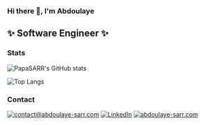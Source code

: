 ### Hi there 👋, I'm Abdoulaye
## ✨ Software Engineer ✨

### Stats
![PapaSARR's GitHub stats](https://github-readme-stats-sigma-five.vercel.app/api?username=PapaSARR&hide=stars,prs,contribs,issues&count_private=true&show_icons=true&theme=dark)  

![Top Langs](https://github-readme-stats-sigma-five.vercel.app/api/top-langs/?username=PapaSARR&show_icons=1&count_private=true&hide_border=1&theme=dark&layout=compact)

<!--
### GitHub Trophy

[![trophy](https://github-profile-trophy.vercel.app/?username=PapaSARR&theme=darkhub)](https://github.com/ryo-ma/github-profile-trophy)
-->

### Contact

[![contact@abdoulaye-sarr.com](https://img.shields.io/badge/contact@abdoulaye--sarr.com-%231DA1F2.svg?&style=flat-square&logo=mail.ru&logoColor=white)](mailto:contact@abdoulaye-sarr.com) 
[![LinkedIn](https://img.shields.io/badge/LinkedIn-%230077B5.svg?&style=flat-square&logo=linkedin&logoColor=white)](https://www.linkedin.com/in/abdoulaye-sarr-187916133/)
[![abdoulaye-sarr.com](https://img.shields.io/badge/abdoulaye--sarr.com-%23337AB7.svg?&style=flat-square&logo=google-chrome&logoColor=white)](https://abdoulaye-sarr.com) 
